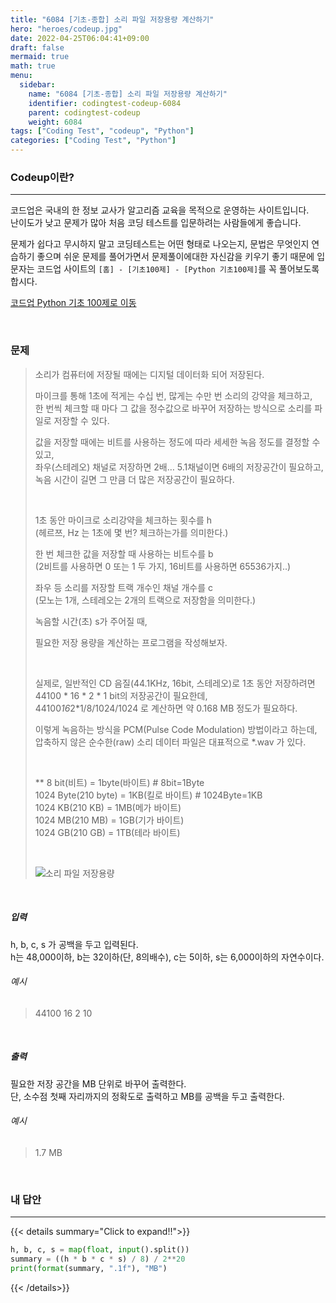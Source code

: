 ```yaml
---
title: "6084 [기초-종합] 소리 파일 저장용량 계산하기"
hero: "heroes/codeup.jpg"
date: 2022-04-25T06:04:41+09:00
draft: false
mermaid: true
math: true
menu:
  sidebar:
    name: "6084 [기초-종합] 소리 파일 저장용량 계산하기"
    identifier: codingtest-codeup-6084
    parent: codingtest-codeup
    weight: 6084
tags: ["Coding Test", "codeup", "Python"]
categories: ["Coding Test", "Python"]
---
```


### Codeup이란?
---
코드업은 국내의 한 정보 교사가 알고리즘 교육을 목적으로 운영하는 사이트입니다.\
난이도가 낮고 문제가 많아 처음 코딩 테스트를 입문하려는 사람들에게 좋습니다.

문제가 쉽다고 무시하지 말고 코딩테스트는 어떤 형태로 나오는지, 문법은 무엇인지 연습하기 좋으며 쉬운 문제를 풀어가면서 문제풀이에대한 자신감을 키우기 좋기 때문에 입문자는 코드업 사이트의 `[홈] - [기초100제] - [Python 기초100제]`를 꼭 풀어보도록 합시다.

[코드업 Python 기초 100제로 이동](https://codeup.kr/problemsetsol.php?psid=33)


&nbsp;

### 문제
> 소리가 컴퓨터에 저장될 때에는 디지털 데이터화 되어 저장된다.
> 
> 마이크를 통해 1초에 적게는 수십 번, 많게는 수만 번 소리의 강약을 체크하고,\
> 한 번씩 체크할 때 마다 그 값을 정수값으로 바꾸어 저장하는 방식으로 소리를 파일로 저장할 수 있다.
> 
> 값을 저장할 때에는 비트를 사용하는 정도에 따라 세세한 녹음 정도를 결정할 수 있고,\
> 좌우(스테레오) 채널로 저장하면 2배… 5.1채널이면 6배의 저장공간이 필요하고,\
> 녹음 시간이 길면 그 만큼 더 많은 저장공간이 필요하다.
> 
> &nbsp;
> 
> 1초 동안 마이크로 소리강약을 체크하는 횟수를 h\
> (헤르쯔, Hz 는 1초에 몇 번? 체크하는가를 의미한다.)
> 
> 한 번 체크한 값을 저장할 때 사용하는 비트수를 b\
> (2비트를 사용하면 0 또는 1 두 가지, 16비트를 사용하면 65536가지..)
> 
> 좌우 등 소리를 저장할 트랙 개수인 채널 개수를 c\
> (모노는 1개, 스테레오는 2개의 트랙으로 저장함을 의미한다.)
> 
> 녹음할 시간(초) s가 주어질 때,
> 
> 필요한 저장 용량을 계산하는 프로그램을 작성해보자.
> 
> &nbsp;
> 
> 실제로, 일반적인 CD 음질(44.1KHz, 16bit, 스테레오)로 1초 동안 저장하려면\
> 44100 * 16 * 2 * 1 bit의 저장공간이 필요한데,\
> 44100*16*2*1/8/1024/1024 로 계산하면 약 0.168 MB 정도가 필요하다.
> 
> 이렇게 녹음하는 방식을 PCM(Pulse Code Modulation) 방법이라고 하는데,\
> 압축하지 않은 순수한(raw) 소리 데이터 파일은 대표적으로 *.wav 가 있다.
> 
> &nbsp;
> 
> **
>       8 bit(비트)           = 1byte(바이트)       # 8bit=1Byte\
> 1024 Byte(210 byte) = 1KB(킬로 바이트)  # 1024Byte=1KB\
> 1024 KB(210 KB)      = 1MB(메가 바이트)\
> 1024 MB(210 MB)     = 1GB(기가 바이트)\
> 1024 GB(210 GB)      = 1TB(테라 바이트)
> 
> &nbsp;
> 
> ![소리 파일 저장용량](https://codeup.kr/upload/pimg6249_1.png)

&nbsp;

##### 입력
h, b, c, s 가 공백을 두고 입력된다.\
h는 48,000이하, b는 32이하(단, 8의배수), c는 5이하, s는 6,000이하의 자연수이다.
###### 예시
> 44100 16 2 10

&nbsp;

##### 출력
필요한 저장 공간을 MB 단위로 바꾸어 출력한다.\
단, 소수점 첫째 자리까지의 정확도로 출력하고 MB를 공백을 두고 출력한다.
###### 예시
> 1.7 MB

&nbsp;

### 내 답안
---
{{< details summary="Click to expand!!">}}
```python
h, b, c, s = map(float, input().split())
summary = ((h * b * c * s) / 8) / 2**20
print(format(summary, ".1f"), "MB")
```
{{< /details>}}